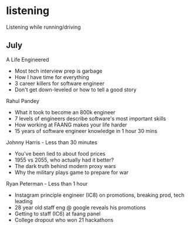 # listening

Listening while running/driving

## July

A Life Engineered

- Most tech interview prep is garbage
- How I have time for everything
- 3 career killers for software engineer
- Don't get down-leveled or how to tell a good story

Rahul Pandey

- What it took to become an 800k engineer
- 7 levels of engineers describe software's most important skills
- How working at FAANG makes your life harder
- 15 years of software engineer knowledge in 1 hour 30 mins

Johnny Harris - Less than 30 minutes

- You've been lied to about food prices
- 1955 vs 2055, who actually had it better?
- The dark truth behind modern proxy wars
- Why the military plays game to prepare for war

Ryan Peterman - Less than 1 hour

- Instagram principle engineer (IC8) on promotions, breaking prod, tech leading
- 28 year old staff eng @ google reveals his promotions
- Getting to staff (IC6) at faang panel
- College dropout who won 21 hackathons
